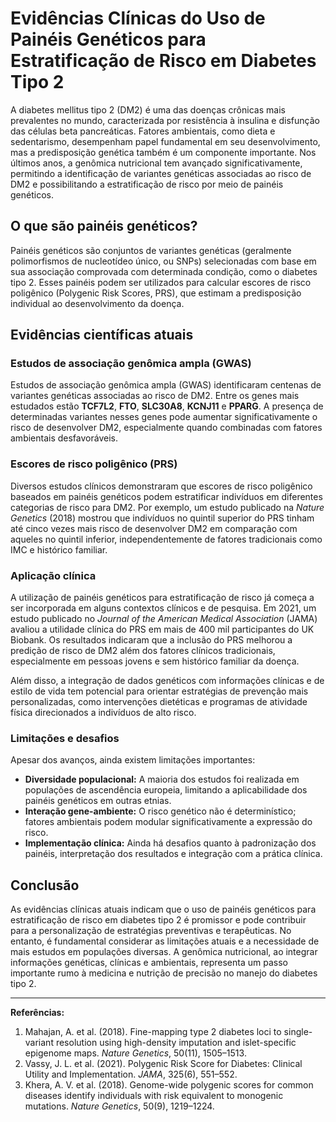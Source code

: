 
# Evidências Clínicas do Uso de Painéis Genéticos para Estratificação de Risco em Diabetes Tipo 2

A diabetes mellitus tipo 2 (DM2) é uma das doenças crônicas mais prevalentes no mundo, caracterizada por resistência à insulina e disfunção das células beta pancreáticas. Fatores ambientais, como dieta e sedentarismo, desempenham papel fundamental em seu desenvolvimento, mas a predisposição genética também é um componente importante. Nos últimos anos, a genômica nutricional tem avançado significativamente, permitindo a identificação de variantes genéticas associadas ao risco de DM2 e possibilitando a estratificação de risco por meio de painéis genéticos.

## O que são painéis genéticos?

Painéis genéticos são conjuntos de variantes genéticas (geralmente polimorfismos de nucleotídeo único, ou SNPs) selecionadas com base em sua associação comprovada com determinada condição, como o diabetes tipo 2. Esses painéis podem ser utilizados para calcular escores de risco poligênico (Polygenic Risk Scores, PRS), que estimam a predisposição individual ao desenvolvimento da doença.

## Evidências científicas atuais

### Estudos de associação genômica ampla (GWAS)

Estudos de associação genômica ampla (GWAS) identificaram centenas de variantes genéticas associadas ao risco de DM2. Entre os genes mais estudados estão **TCF7L2**, **FTO**, **SLC30A8**, **KCNJ11** e **PPARG**. A presença de determinadas variantes nesses genes pode aumentar significativamente o risco de desenvolver DM2, especialmente quando combinadas com fatores ambientais desfavoráveis.

### Escores de risco poligênico (PRS)

Diversos estudos clínicos demonstraram que escores de risco poligênico baseados em painéis genéticos podem estratificar indivíduos em diferentes categorias de risco para DM2. Por exemplo, um estudo publicado na *Nature Genetics* (2018) mostrou que indivíduos no quintil superior do PRS tinham até cinco vezes mais risco de desenvolver DM2 em comparação com aqueles no quintil inferior, independentemente de fatores tradicionais como IMC e histórico familiar.

### Aplicação clínica

A utilização de painéis genéticos para estratificação de risco já começa a ser incorporada em alguns contextos clínicos e de pesquisa. Em 2021, um estudo publicado no *Journal of the American Medical Association* (JAMA) avaliou a utilidade clínica do PRS em mais de 400 mil participantes do UK Biobank. Os resultados indicaram que a inclusão do PRS melhorou a predição de risco de DM2 além dos fatores clínicos tradicionais, especialmente em pessoas jovens e sem histórico familiar da doença.

Além disso, a integração de dados genéticos com informações clínicas e de estilo de vida tem potencial para orientar estratégias de prevenção mais personalizadas, como intervenções dietéticas e programas de atividade física direcionados a indivíduos de alto risco.

### Limitações e desafios

Apesar dos avanços, ainda existem limitações importantes:

- **Diversidade populacional:** A maioria dos estudos foi realizada em populações de ascendência europeia, limitando a aplicabilidade dos painéis genéticos em outras etnias.
- **Interação gene-ambiente:** O risco genético não é determinístico; fatores ambientais podem modular significativamente a expressão do risco.
- **Implementação clínica:** Ainda há desafios quanto à padronização dos painéis, interpretação dos resultados e integração com a prática clínica.

## Conclusão

As evidências clínicas atuais indicam que o uso de painéis genéticos para estratificação de risco em diabetes tipo 2 é promissor e pode contribuir para a personalização de estratégias preventivas e terapêuticas. No entanto, é fundamental considerar as limitações atuais e a necessidade de mais estudos em populações diversas. A genômica nutricional, ao integrar informações genéticas, clínicas e ambientais, representa um passo importante rumo à medicina e nutrição de precisão no manejo do diabetes tipo 2.

---

**Referências:**

1. Mahajan, A. et al. (2018). Fine-mapping type 2 diabetes loci to single-variant resolution using high-density imputation and islet-specific epigenome maps. *Nature Genetics*, 50(11), 1505–1513.
2. Vassy, J. L. et al. (2021). Polygenic Risk Score for Diabetes: Clinical Utility and Implementation. *JAMA*, 325(6), 551–552.
3. Khera, A. V. et al. (2018). Genome-wide polygenic scores for common diseases identify individuals with risk equivalent to monogenic mutations. *Nature Genetics*, 50(9), 1219–1224.
```
